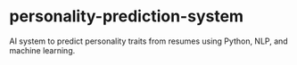 # personality-prediction-system
AI system to predict personality traits from resumes using Python, NLP, and machine learning.
